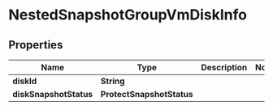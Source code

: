 

# NestedSnapshotGroupVmDiskInfo


## Properties

Name | Type | Description | Notes
------------ | ------------- | ------------- | -------------
**diskId** | **String** |  | 
**diskSnapshotStatus** | **ProtectSnapshotStatus** |  | 



